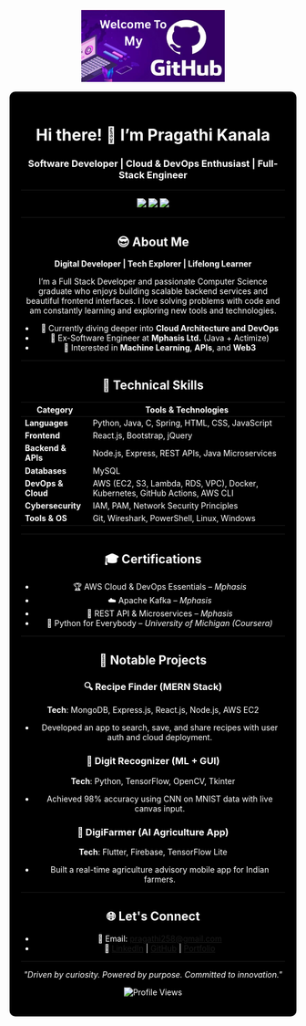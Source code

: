 <p align="center">
  <img src="img.png" alt="Banner" width="50%" />
</p>
<div align="center" style="background-color:black; color:white; padding:20px; border-radius:10px;">

<h1 align="center">Hi there! 👋 I’m Pragathi Kanala</h1>

<h3 align="center">Software Developer | Cloud & DevOps Enthusiast | Full-Stack Engineer</h3>

---

<p align="center">
  <a href="https://k-pragathi258.github.io/"><img src="https://img.shields.io/badge/Portfolio-visit-1f425f?style=for-the-badge"></a>
  <a href="https://www.linkedin.com/in/k-pragathi258/"><img src="https://img.shields.io/badge/LinkedIn-connect-blue?style=for-the-badge&logo=linkedin"></a>
  <a href="https://github.com/pragathi12"><img src="https://img.shields.io/badge/GitHub-follow-333?style=for-the-badge&logo=github"></a>
</p>

---

## 😎 About Me

**Digital Developer | Tech Explorer | Lifelong Learner**

I’m a Full Stack Developer and passionate Computer Science graduate who enjoys building scalable backend services and beautiful frontend interfaces. I love solving problems with code and am constantly learning and exploring new tools and technologies.

- 🌱 Currently diving deeper into **Cloud Architecture and DevOps**
- 💼 Ex-Software Engineer at **Mphasis Ltd.** (Java + Actimize)
- 🎯 Interested in **Machine Learning**, **APIs**, and **Web3**

---

## 💼 Technical Skills

| Category           | Tools & Technologies                                                                 |
|--------------------|--------------------------------------------------------------------------------------|
| **Languages**      | Python, Java, C, Spring, HTML, CSS, JavaScript                                        |
| **Frontend**       | React.js, Bootstrap, jQuery                                                          |
| **Backend & APIs** | Node.js, Express, REST APIs, Java Microservices                                     |
| **Databases**      | MySQL                                                                                |
| **DevOps & Cloud** | AWS (EC2, S3, Lambda, RDS, VPC), Docker, Kubernetes, GitHub Actions, AWS CLI        |
| **Cybersecurity**  | IAM, PAM, Network Security Principles                                                |
| **Tools & OS**     | Git, Wireshark, PowerShell, Linux, Windows                                           |

---

## 🎓 Certifications

- 🏆 AWS Cloud & DevOps Essentials – *Mphasis*  
- ☁️ Apache Kafka – *Mphasis*  
- 🔧 REST API & Microservices – *Mphasis*  
- 🐍 Python for Everybody – *University of Michigan (Coursera)*

---

## 🚀 Notable Projects

### 🔍 Recipe Finder (MERN Stack)
**Tech**: MongoDB, Express.js, React.js, Node.js, AWS EC2
- Developed an app to search, save, and share recipes with user auth and cloud deployment.

### 🔢 Digit Recognizer (ML + GUI)
**Tech**: Python, TensorFlow, OpenCV, Tkinter
- Achieved 98% accuracy using CNN on MNIST data with live canvas input.

### 🌾 DigiFarmer (AI Agriculture App)
**Tech**: Flutter, Firebase, TensorFlow Lite
- Built a real-time agriculture advisory mobile app for Indian farmers.

---

## 🌐 Let's Connect

- 📧 Email: pragathi258@gmail.com  
- 🔗 [LinkedIn](https://www.linkedin.com/in/k-pragathi258/) | [GitHub](https://github.com/pragathi12) | [Portfolio](https://k-pragathi258.github.io/)

---

_"Driven by curiosity. Powered by purpose. Committed to innovation."_

![Profile Views](https://komarev.com/ghpvc/?username=pragathi12&style=flat-square&color=blue)
